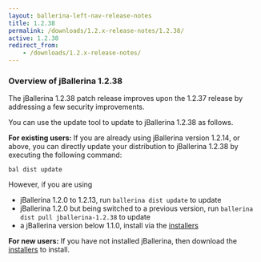 ```yaml
---
layout: ballerina-left-nav-release-notes
title: 1.2.38
permalink: /downloads/1.2.x-release-notes/1.2.38/
active: 1.2.38
redirect_from:
    - /downloads/1.2.x-release-notes/
---
```


### Overview of jBallerina 1.2.38

The jBallerina 1.2.38 patch release improves upon the 1.2.37 release by addressing a few security improvements.

You can use the update tool to update to jBallerina 1.2.38 as follows.

**For existing users:**
If you are already using jBallerina version 1.2.14, or above, you can directly update your distribution to jBallerina 1.2.38 by executing the following command:

```
bal dist update
```

However, if you are using

- jBallerina 1.2.0 to 1.2.13, run `ballerina dist update` to update
- jBallerina 1.2.0 but being switched to a previous version, run `ballerina dist pull jballerina-1.2.38` to update
- a jBallerina version below 1.1.0, install via the [installers](https://ballerina.io/downloads/)

**For new users:**
If you have not installed jBallerina, then download the [installers](https://ballerina.io/downloads/) to install.

<style>.cGitButtonContainer, .cBallerinaTocContainer {display:none;}</style>
